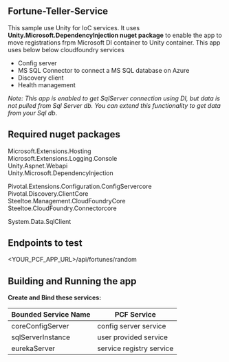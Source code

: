 ## Fortune-Teller-Service

This sample use Unity for IoC services. It uses **Unity.Microsoft.DependencyInjection nuget package** to enable the app to move registrations frpm Microsoft DI container to Unity container. This app uses below below cloudfoundry services  

* Config server
* MS SQL Connector to connect a MS SQL database on Azure 
* Discovery client
* Health management

*Note: This app is enabled to get SqlServer connection using DI, but data is not pulled from Sql Server db. You can extend this functionality to get data from your Sql db*.  


 ## Required nuget packages

Microsoft.Extensions.Hosting  
Microsoft.Extensions.Logging.Console  
Unity.Aspnet.Webapi   
Unity.Microsoft.DependencyInjection  

Pivotal.Extensions.Configuration.ConfigServercore  
Pivotal.Discovery.ClientCore  
Steeltoe.Management.CloudFoundryCore  
Steeltoe.CloudFoundry.Connectorcore  

System.Data.SqlClient  



## Endpoints to test 

<YOUR_PCF_APP_URL>/api/fortunes/random


## Building and Running the app

**Create and Bind these services:**  

| Bounded Service Name | PCF Service |
| --- | --- |
| coreConfigServer | config server service  
| sqlServerInstance | user provided service   
| eurekaServer | service registry service  
